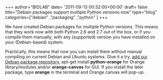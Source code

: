 +++
author="BIOLAB"
date= '2011-09-13 00:32:00+00:00'
draft= false
title="Debian packages support multiple Python versions now"
type="blog"
categories=["debian" ,"packaging" ,"python" ]
+++

We have created Debian packages for multiple Python versions. This means that they work now with both Python 2.6 and 2.7 out of the box, or if you compile them manually, with any (supported) version you have installed on your (Debian-based) system.

Practically, this means that now you can install them without manual compiling on current Debian and Ubuntu systems. Give it a try, [add our Debian package repository](/download/), apt-get install **python-orange** for Orange library/modules and/or **orange-canvas** for GUI. If you install the later package, type **orange** in the terminal and Orange canvas will pop-up.
